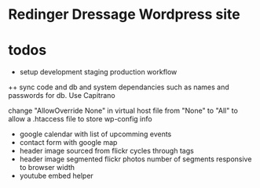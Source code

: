 Redinger Dressage Wordpress site
====
# todos
* setup development staging production workflow  

++ sync code and db and system dependancies such as names and passwords for db.
Use Capitrano 

change "AllowOverride None" in virtual host file from "None" to "All" to allow a .htaccess file to store wp-config info

* google calendar with list of upcomming events
* contact form with google map
* header image sourced from flickr cycles through tags
* header image segmented flickr photos number of segments responsive to browser width
* youtube embed helper

